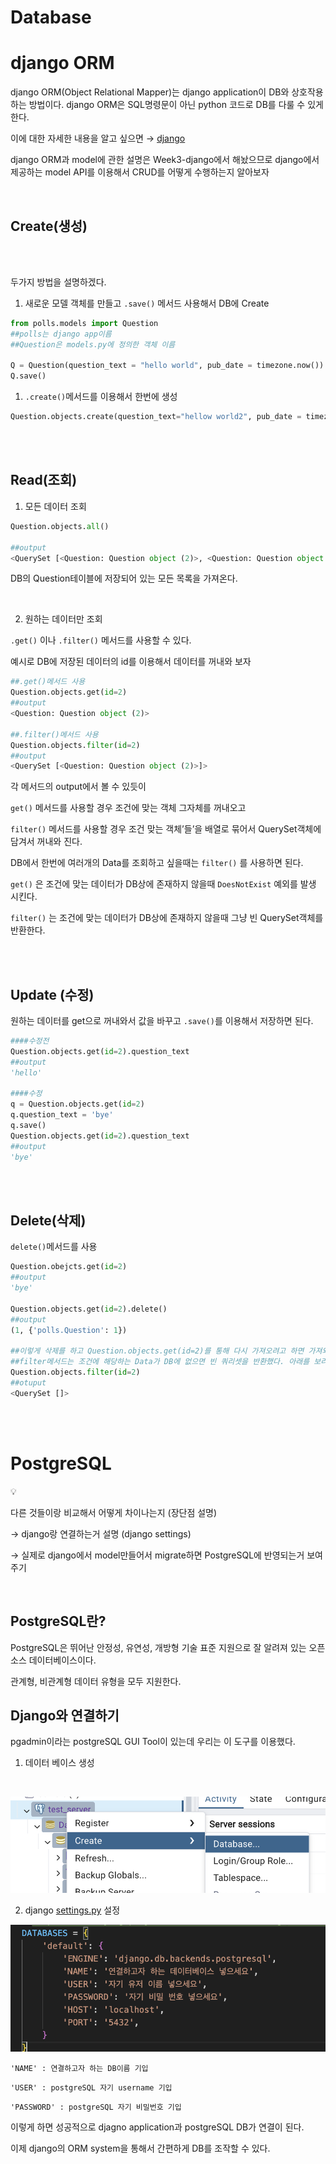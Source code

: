 
# Database

# django ORM

django ORM(Object Relational Mapper)는 django application이 DB와 상호작용하는 방법이다. 
django ORM은 SQL명령문이 아닌 python 코드로 DB를 다룰 수 있게 한다. 

이에 대한 자세한 내용을 알고 싶으면 → [django](../week3/django/django%20basic.md)

django ORM과 model에 관한 설명은 Week3-django에서 해놨으므로 django에서 제공하는 model API를 이용해서 CRUD를 어떻게 수행하는지 알아보자 

<br/>

## Create(생성)

<br/><br/>


두가지 방법을 설명하겠다. 

1. 새로운 모델 객체를 만들고 `.save()` 메서드 사용해서 DB에 Create

```python
from polls.models import Question
##polls는 django app이름 
##Question은 models.py에 정의한 객체 이름

Q = Question(question_text = "hello world", pub_date = timezone.now())
Q.save()
```

1. `.create()`메서드를 이용해서 한번에 생성 

```python
Question.objects.create(question_text="hellow world2", pub_date = timezone.now())
```

<br/><br/>

## Read(조회)

1. 모든 데이터 조회

```python
Question.objects.all() 

##output
<QuerySet [<Question: Question object (2)>, <Question: Question object (4)>, <Question: Question object (5)>]>
```

DB의 Question테이블에 저장되어 있는 모든 목록을 가져온다.

<br/>

2. 원하는 데이터만 조회 

`.get()` 이나 `.filter()` 메서드를 사용할 수 있다. 

예시로 DB에 저장된 데이터의 id를 이용해서 데이터를 꺼내와 보자

```python
##.get()메서드 사용
Question.objects.get(id=2)
##output
<Question: Question object (2)>

##.filter()메서드 사용
Question.objects.filter(id=2)
##output
<QuerySet [<Question: Question object (2)>]>
```

각 메서드의 output에서 볼 수 있듯이 

`get()` 메서드를 사용할 경우 조건에 맞는 객체 그자체를 꺼내오고

`filter()` 메서드를 사용할 경우 조건 맞는 객체’들’을 배열로 묶어서 QuerySet객체에 담겨서 꺼내와 진다.

DB에서 한번에 여러개의 Data를 조회하고 싶을때는 `filter()` 를 사용하면 된다. 

`get()` 은 조건에 맞는 데이터가 DB상에 존재하지 않을때 `DoesNotExist` 예외를 발생 시킨다.

`filter()` 는 조건에 맞는 데이터가 DB상에 존재하지 않을때 그냥 빈 QuerySet객체를 반환한다. 

<br/><br/>

## Update (수정)

원하는 데이터를 get으로 꺼내와서 값을 바꾸고 `.save()`를 이용해서 저장하면 된다. 

```python
####수정전
Question.objects.get(id=2).question_text
##output
'hello' 

####수정
q = Question.objects.get(id=2)
q.question_text = 'bye'
q.save()
Question.objects.get(id=2).question_text
##output
'bye'
```

<br/><br/>

## Delete(삭제)

`delete()`메서드를 사용

```python
Question.obejcts.get(id=2)
##output 
'bye'

Question.objects.get(id=2).delete()
##output
(1, {'polls.Question': 1})

##이렇게 삭제를 하고 Question.objects.get(id=2)를 통해 다시 가져오려고 하면 가져와 지지 않는다.
##filter메서드는 조건에 해당하는 Data가 DB에 없으면 빈 쿼리셋을 반환했다. 아래를 보라.
Question.objects.filter(id=2)
##otuput
<QuerySet []>
```
<br/><br/>


# PostgreSQL

<aside>
💡

다른 것들이랑 비교해서 어떻게 차이나는지 (장단점 설명)

→ django랑 연결하는거 설명 (django settings) 

→ 실제로 django에서 model만들어서 migrate하면 PostgreSQL에 반영되는거 보여주기 

</aside>
<br/>

## PostgreSQL란?

PostgreSQL은 뛰어난 안정성, 유연성, 개방형 기술 표준 지원으로 잘 알려져 있는 오픈 소스 데이터베이스이다.

관계형, 비관계형 데이터 유형을 모두 지원한다.

## Django와 연결하기

pgadmin이라는 postgreSQL GUI Tool이 있는데 우리는 이 도구를 이용했다. 

1. 데이터 베이스 생성 


<br/>

![create postgreSQL database](./img_db/1.png)

2. django [settings.py](http://settings.py) 설정

![setting django](./img_db/2.png)
    

`'NAME' : 연결하고자 하는 DB이름 기입`

`'USER' : postgreSQL 자기 username 기입` 

`'PASSWORD' : postgreSQL 자기 비밀번호 기입`

이렇게 하면 성공적으로 djagno application과 postgreSQL DB가 연결이 된다. 

이제 django의 ORM system을 통해서 간편하게 DB를 조작할 수 있다.
